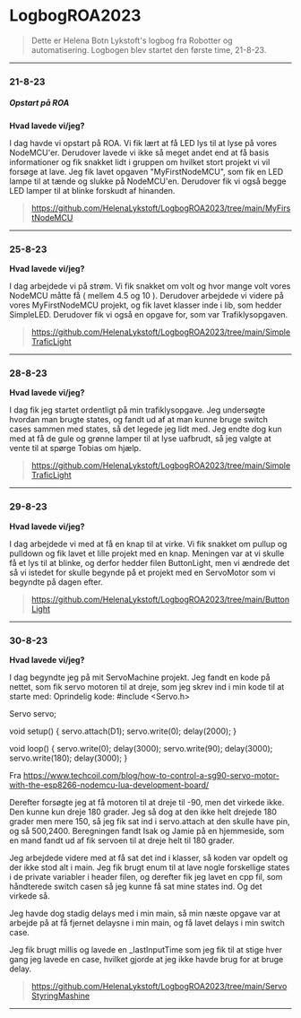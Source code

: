 # LogbogROA2023

> Dette er Helena Botn Lykstoft's logbog fra Robotter og automatisering. Logbogen blev startet den første time, 21-8-23.

---
### 21-8-23
##### Opstart på ROA
**Hvad lavede vi/jeg?**

I dag havde vi opstart på ROA. Vi fik lært at få LED lys til at lyse på vores NodeMCU'er. Derudover lavede vi ikke så meget andet end at få basis informationer og fik snakket lidt i gruppen om hvilket stort projekt vi vil forsøge at lave.
Jeg fik lavet opgaven "MyFirstNodeMCU", som fik en LED lampe til at tænde og slukke på NodeMCU'en. Derudover fik vi også begge LED lamper til at blinke forskudt af hinanden.
> https://github.com/HelenaLykstoft/LogbogROA2023/tree/main/MyFirstNodeMCU 

---
### 25-8-23
**Hvad lavede vi/jeg?**

I dag arbejdede vi på strøm. Vi fik snakket om volt og hvor mange volt vores NodeMCU måtte få ( mellem 4.5 og 10 ). Derudover arbejdede vi videre på vores MyFirstNodeMCU projekt, og fik lavet klasser inde i lib, som hedder SimpleLED. Derudover fik vi også en opgave for, som var Trafiklysopgaven.
> https://github.com/HelenaLykstoft/LogbogROA2023/tree/main/SimpleTraficLight

---
### 28-8-23
**Hvad lavede vi/jeg?**

I dag fik jeg startet ordentligt på min trafiklysopgave. Jeg undersøgte hvordan man brugte states, og fandt ud af at man kunne bruge switch cases sammen med states, så det legede jeg lidt med. Jeg endte dog kun med at få de gule og grønne lamper til at lyse uafbrudt, så jeg valgte at vente til at spørge Tobias om hjælp.
> https://github.com/HelenaLykstoft/LogbogROA2023/tree/main/SimpleTraficLight

---
### 29-8-23
**Hvad lavede vi/jeg?**

I dag arbejdede vi med at få en knap til at virke. Vi fik snakket om pullup og pulldown og fik lavet et lille projekt med en knap. Meningen var at vi skulle få et lys til at blinke, og derfor hedder filen ButtonLight, men vi ændrede det så vi istedet for skulle begynde på et projekt med en ServoMotor som vi begyndte på dagen efter.
> https://github.com/HelenaLykstoft/LogbogROA2023/tree/main/ButtonLight

---
### 30-8-23
**Hvad lavede vi/jeg?**

I dag begyndte jeg på mit ServoMachine projekt. Jeg fandt en kode på nettet, som fik servo motoren til at dreje, som jeg skrev ind i min kode til at starte med: 
Oprindelig kode:
#include <Servo.h>
 
Servo servo;
 
void setup() {
    servo.attach(D1);
    servo.write(0);
    delay(2000);
}
 
void loop() {
    servo.write(0);
    delay(3000);
    servo.write(90);
    delay(3000);
    servo.write(180);
    delay(3000);
}

Fra <https://www.techcoil.com/blog/how-to-control-a-sg90-servo-motor-with-the-esp8266-nodemcu-lua-development-board/> 

Derefter forsøgte jeg at få motoren til at dreje til -90, men det virkede ikke. Den kunne kun dreje 180 grader. Jeg så dog at den ikke helt drejede 180 grader men mere 150, så jeg fik sat ind i servo.attach at den skulle have pin, og så 500,2400. Beregningen fandt Isak og Jamie på en hjemmeside, som en mand fandt ud af fik servoen til at dreje helt til 180 grader.

Jeg arbejdede videre med at få sat det ind i klasser, så koden var opdelt og der ikke stod alt i main. Jeg fik brugt enum til at lave nogle forskellige states i de private variabler i header filen, og derefter fik jeg lavet en cpp fil, som håndterede switch casen så jeg kunne få sat mine states ind. Og det virkede så.

Jeg havde dog stadig delays med i min main, så min næste opgave var at arbejde på at få fjernet delaysne i min main, og få lavet delays i min switch case.

Jeg fik brugt millis og lavede en _lastInputTime som jeg fik til at stige hver gang jeg lavede en case, hvilket gjorde at jeg ikke havde brug for at bruge delay.

> https://github.com/HelenaLykstoft/LogbogROA2023/tree/main/ServoStyringMashine

---


